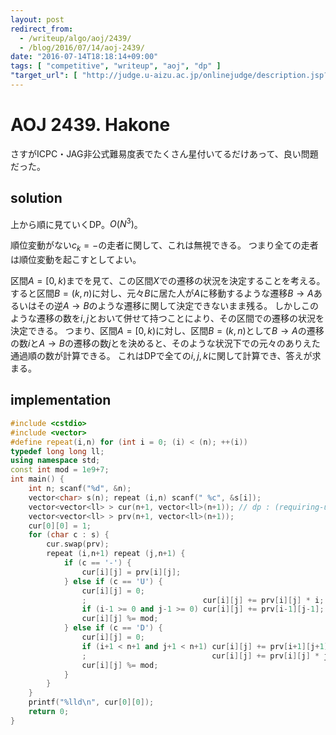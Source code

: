 ```yaml
---
layout: post
redirect_from:
  - /writeup/algo/aoj/2439/
  - /blog/2016/07/14/aoj-2439/
date: "2016-07-14T18:18:14+09:00"
tags: [ "competitive", "writeup", "aoj", "dp" ]
"target_url": [ "http://judge.u-aizu.ac.jp/onlinejudge/description.jsp?id=2439" ]
---
```


# AOJ 2439. Hakone

さすがICPC・JAG非公式難易度表でたくさん星付いてるだけあって、良い問題だった。

<!-- more -->

## solution

上から順に見ていくDP。$O(N^3)$。

順位変動がない$c_k = \mathrm{-}$の走者に関して、これは無視できる。
つまり全ての走者は順位変動を起こすとしてよい。

区間$A = [0,k)$までを見て、この区間$X$での遷移の状況を決定することを考える。
すると区間$B = (k,n)$に対し、元々$B$に居た人が$A$に移動するような遷移$B \to A$あるいはその逆$A \to B$のような遷移に関して決定できないまま残る。
しかしこのような遷移の数を$i,j$とおいて併せて持つことにより、その区間での遷移の状況を決定できる。
つまり、区間$A = [0,k)$に対し、区間$B = (k,n)$として$B \to A$の遷移の数$i$と$A \to B$の遷移の数$j$とを決めると、そのような状況下での元々のありえた通過順の数が計算できる。
これはDPで全ての$i,j,k$に関して計算でき、答えが求まる。

## implementation

``` c++
#include <cstdio>
#include <vector>
#define repeat(i,n) for (int i = 0; (i) < (n); ++(i))
typedef long long ll;
using namespace std;
const int mod = 1e9+7;
int main() {
    int n; scanf("%d", &n);
    vector<char> s(n); repeat (i,n) scanf(" %c", &s[i]);
    vector<vector<ll> > cur(n+1, vector<ll>(n+1)); // dp : (requiring-up) \times (dangling-down) \to (count)
    vector<vector<ll> > prv(n+1, vector<ll>(n+1));
    cur[0][0] = 1;
    for (char c : s) {
        cur.swap(prv);
        repeat (i,n+1) repeat (j,n+1) {
            if (c == '-') {
                cur[i][j] = prv[i][j];
            } else if (c == 'U') {
                cur[i][j] = 0;
                ;                          cur[i][j] += prv[i][j] * i; // up
                if (i-1 >= 0 and j-1 >= 0) cur[i][j] += prv[i-1][j-1]; // down
                cur[i][j] %= mod;
            } else if (c == 'D') {
                cur[i][j] = 0;
                if (i+1 < n+1 and j+1 < n+1) cur[i][j] += prv[i+1][j+1] * (i+1) * (j+1); // up
                ;                            cur[i][j] += prv[i][j] * j; // down
                cur[i][j] %= mod;
            }
        }
    }
    printf("%lld\n", cur[0][0]);
    return 0;
}
```
